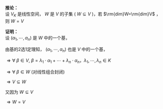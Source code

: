 **推论：**  
设 $V_K$ 是线性空间， $W$ 是 $V$ 的子集 ( $W\subseteq V$ )，若  $\rm{dim}W=\rm{dim}V$ ，则 $W=V$   
  
  
**证明：**  
设 $(\alpha_1,\cdots,\alpha_n)$ 是 $W$ 中的一个基，  
  
由基的2选1定理知， $(\alpha_1,\cdots,\alpha_n)$ 也是 $V$ 中的一个基，  
  
 $\Rightarrow\forall\ \beta\in V,\ \beta=\lambda_1  
\cdot\alpha_1+\cdots+\lambda_n\cdot\alpha_n，  
\lambda_1,\cdots,\lambda_n\in K$   
  
 $\Rightarrow \forall\ \beta\in W$  (对线性组合封闭)  
  
 $\Rightarrow V\subseteq W$   
  
又因为 $W\subseteq V$   
  
 $\Rightarrow W=V$   

